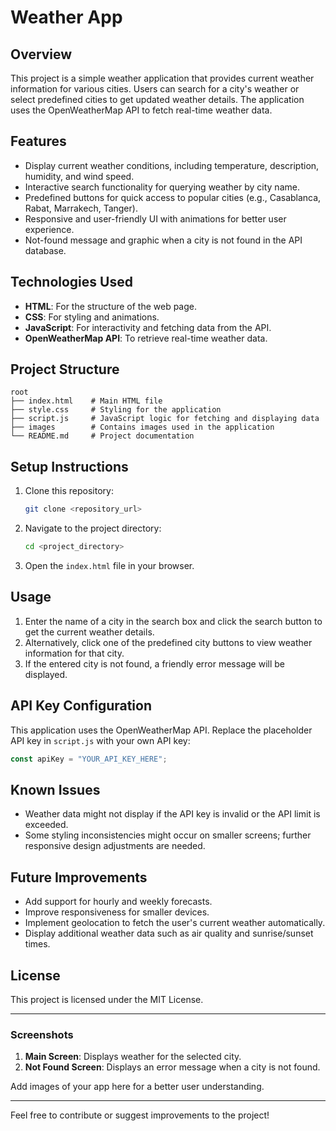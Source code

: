 # Weather App

## Overview
This project is a simple weather application that provides current weather information for various cities. Users can search for a city's weather or select predefined cities to get updated weather details. The application uses the OpenWeatherMap API to fetch real-time weather data.

## Features
- Display current weather conditions, including temperature, description, humidity, and wind speed.
- Interactive search functionality for querying weather by city name.
- Predefined buttons for quick access to popular cities (e.g., Casablanca, Rabat, Marrakech, Tanger).
- Responsive and user-friendly UI with animations for better user experience.
- Not-found message and graphic when a city is not found in the API database.

## Technologies Used
- **HTML**: For the structure of the web page.
- **CSS**: For styling and animations.
- **JavaScript**: For interactivity and fetching data from the API.
- **OpenWeatherMap API**: To retrieve real-time weather data.

## Project Structure
```
root
├── index.html    # Main HTML file
├── style.css     # Styling for the application
├── script.js     # JavaScript logic for fetching and displaying data
├── images        # Contains images used in the application
└── README.md     # Project documentation
```

## Setup Instructions

1. Clone this repository:
   ```bash
   git clone <repository_url>
   ```

2. Navigate to the project directory:
   ```bash
   cd <project_directory>
   ```

3. Open the `index.html` file in your browser.

## Usage
1. Enter the name of a city in the search box and click the search button to get the current weather details.
2. Alternatively, click one of the predefined city buttons to view weather information for that city.
3. If the entered city is not found, a friendly error message will be displayed.

## API Key Configuration
This application uses the OpenWeatherMap API. Replace the placeholder API key in `script.js` with your own API key:
```javascript
const apiKey = "YOUR_API_KEY_HERE";
```

## Known Issues
- Weather data might not display if the API key is invalid or the API limit is exceeded.
- Some styling inconsistencies might occur on smaller screens; further responsive design adjustments are needed.

## Future Improvements
- Add support for hourly and weekly forecasts.
- Improve responsiveness for smaller devices.
- Implement geolocation to fetch the user's current weather automatically.
- Display additional weather data such as air quality and sunrise/sunset times.

## License
This project is licensed under the MIT License.

---

### Screenshots
1. **Main Screen**: Displays weather for the selected city.
2. **Not Found Screen**: Displays an error message when a city is not found.

Add images of your app here for a better user understanding.

---

Feel free to contribute or suggest improvements to the project!

